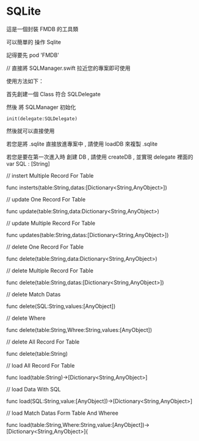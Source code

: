 # SQLite


這是一個封裝 FMDB 的工具類

可以簡單的 操作 Sqlite

記得要先 pod 'FMDB'

// 直接將 SQLManager.swift 拉近您的專案即可使用

使用方法如下：

首先創建一個 Class 符合 SQLDelegate

然後 將 SQLManager 初始化

    init(delegate:SQLDelegate)

然後就可以直接使用

若您是將 .sqlite 直接放進專案中 , 請使用 loadDB 來複製 .sqlite

若您是要在第一次進入時 創建 DB , 請使用 createDB , 並實現 delegate 裡面的 var SQL : [String]



// instert Multiple Record For Table

func insterts(table:String,datas:[Dictionary<String,AnyObject>])


// update One Record For Table

func update(table:String,data:Dictionary<String,AnyObject>)

// update Multiple Record For Table

func updates(table:String,datas:[Dictionary<String,AnyObject>])

// delete One Record For Table

func delete(table:String,data:Dictionary<String,AnyObject>)

// delete Multiple Record For Table

func delete(table:String,datas:[Dictionary<String,AnyObject>])

// delete Match Datas

func delete(SQL:String,values:[AnyObject])

// delete Where

func delete(table:String,Whree:String,values:[AnyObject])


// delete All Record For Table

func delete(table:String)

// load All Record For Table

func load(table:String)->[Dictionary<String,AnyObject>]

// load Data With SQL

func load(SQL:String,value:[AnyObject])->[Dictionary<String,AnyObject>]

// load Match Datas Form Table And Wheree 

func load(table:String,Where:String,value:[AnyObject])->[Dictionary<String,AnyObject>]{


